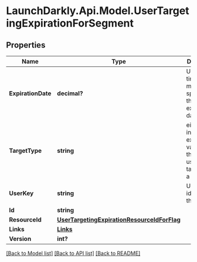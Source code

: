 # LaunchDarkly.Api.Model.UserTargetingExpirationForSegment
## Properties

Name | Type | Description | Notes
------------ | ------------- | ------------- | -------------
**ExpirationDate** | **decimal?** | Unix epoch time in milliseconds specifying the expiration date | [optional] 
**TargetType** | **string** | either the included or excluded variation that the user is targeted on a segment | [optional] 
**UserKey** | **string** | Unique identifier for the user | [optional] 
**Id** | **string** |  | [optional] 
**ResourceId** | [**UserTargetingExpirationResourceIdForFlag**](UserTargetingExpirationResourceIdForFlag.md) |  | [optional] 
**Links** | [**Links**](Links.md) |  | [optional] 
**Version** | **int?** |  | [optional] 

[[Back to Model list]](../README.md#documentation-for-models) [[Back to API list]](../README.md#documentation-for-api-endpoints) [[Back to README]](../README.md)


